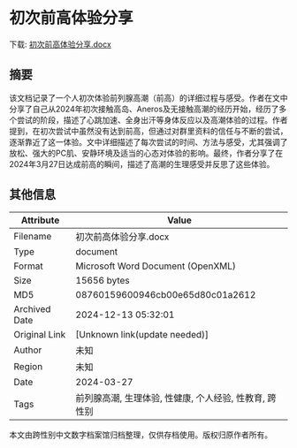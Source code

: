 # 初次前高体验分享

<!-- tcd_download_link -->
下载: <a href="../初次前高体验分享.docx" download>初次前高体验分享.docx</a>
<!-- tcd_download_link_end -->

## 摘要

<!-- tcd_abstract -->
该文档记录了一个人初次体验前列腺高潮（前高）的详细过程与感受。作者在文中分享了自己从2024年初次接触高岛、Aneros及无接触高潮的经历开始，经历了多个尝试的阶段，描述了心跳加速、全身出汗等身体反应以及高潮体验的过程。作者提到，在初次尝试中虽然没有达到前高，但通过对群里资料的信任与不断的尝试，逐渐靠近了这一体验。文中详细描述了每次尝试的时间、方法与感受，尤其强调了放松、强大的PC肌、安静环境及适当的心态对体验的影响。最终，作者分享了在2024年3月27日达成前高的瞬间，描述了高潮的生理感受并反思了这些体验。

<!-- tcd_abstract_end -->

## 其他信息

| Attribute       | Value                                  |
|-----------------|----------------------------------------|
| Filename        | 初次前高体验分享.docx                             |
| Type            | document                                 |
| Format          | Microsoft Word Document (OpenXML)                               |
| Size            | 15656 bytes                           |
| MD5             | 08760159600946cb00e65d80c01a2612                                  |
| Archived Date   | 2024-12-13 05:32:01                             |
| Original Link   | [Unknown link(update needed)]                         |
| Author          | 未知                               |
| Region          | 未知                               |
| Date            | 2024-03-27                                 |
| Tags            | 前列腺高潮, 生理体验, 性健康, 个人经验, 性教育, 跨性别                                 |

本文由跨性别中文数字档案馆归档整理，仅供存档使用。版权归原作者所有。
